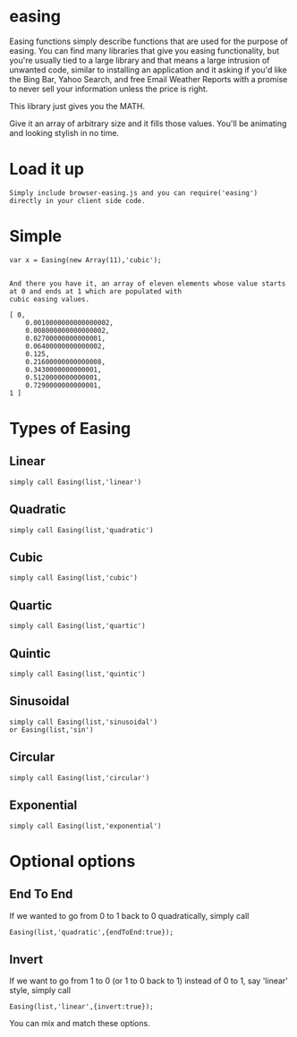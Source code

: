 easing
======

Easing functions simply describe functions that are used for the purpose of easing.
You can find many libraries that give you easing functionality, but you're usually tied to a large library and
that means a large intrusion of unwanted code, similar to installing an application and it asking if you'd like the Bing Bar, Yahoo Search, 
and free Email Weather Reports with a promise to never sell your information unless the price is right.

This library just gives you the MATH.

Give it an array of arbitrary size and it fills those values. You'll be animating and looking stylish in no time.

Load it up
==========
    
    Simply include browser-easing.js and you can require('easing') directly in your client side code.


Simple
======

    var x = Easing(new Array(11),'cubic');


    And there you have it, an array of eleven elements whose value starts at 0 and ends at 1 which are populated with
    cubic easing values.

    [ 0,
        0.0010000000000000002,
        0.008000000000000002,
        0.02700000000000001,
        0.06400000000000002,
        0.125,
        0.21600000000000008,
        0.3430000000000001,
        0.5120000000000001,
        0.7290000000000001,
    1 ]


Types of Easing
===============

Linear
------

    simply call Easing(list,'linear')

 
Quadratic
---------

    simply call Easing(list,'quadratic')

 
Cubic
-----

    simply call Easing(list,'cubic')

Quartic
-------

    simply call Easing(list,'quartic')

Quintic
-------

    simply call Easing(list,'quintic')


Sinusoidal
----------

    simply call Easing(list,'sinusoidal')
    or Easing(list,'sin')

Circular
--------
    
    simply call Easing(list,'circular')


Exponential
-----------
    
    simply call Easing(list,'exponential')



Optional options
================

End To End
----------

If we wanted to go from 0 to 1 back to 0 quadratically, simply call 

    Easing(list,'quadratic',{endToEnd:true});

Invert
------

If we want to go from 1 to 0 (or 1 to 0 back to 1) instead of 0 to 1, say 'linear' style, simply call 

    Easing(list,'linear',{invert:true});

You can mix and match these options.
